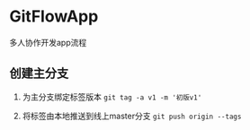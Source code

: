 # GitFlowApp
多人协作开发app流程


## 创建主分支 

1. 为主分支绑定标签版本 `git tag -a v1 -m '初版v1'`

2. 将标签由本地推送到线上master分支 `git push origin --tags`


